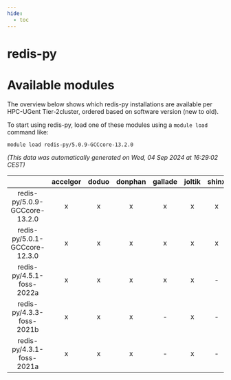 ```yaml
---
hide:
  - toc
---
```


redis-py
========

# Available modules


The overview below shows which redis-py installations are available per HPC-UGent Tier-2cluster, ordered based on software version (new to old).

To start using redis-py, load one of these modules using a `module load` command like:

```shell
module load redis-py/5.0.9-GCCcore-13.2.0
```

*(This data was automatically generated on Wed, 04 Sep 2024 at 16:29:02 CEST)*  

| |accelgor|doduo|donphan|gallade|joltik|shinx|skitty|
| :---: | :---: | :---: | :---: | :---: | :---: | :---: | :---: |
|redis-py/5.0.9-GCCcore-13.2.0|x|x|x|x|x|x|x|
|redis-py/5.0.1-GCCcore-12.3.0|x|x|x|x|x|x|x|
|redis-py/4.5.1-foss-2022a|x|x|x|x|x|-|x|
|redis-py/4.3.3-foss-2021b|x|x|x|-|x|-|x|
|redis-py/4.3.1-foss-2021a|x|x|x|-|x|-|x|
